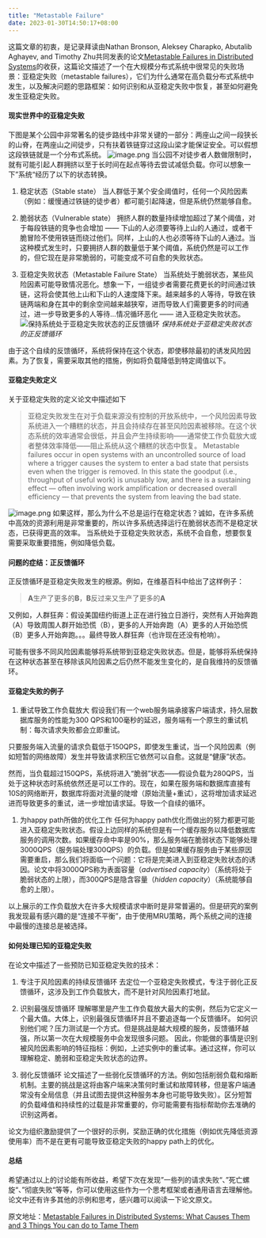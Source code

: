 ```yaml
---
title: "Metastable Failure"
date: 2023-01-30T14:50:17+08:00
---
```


这篇文章的初衷，是记录拜读由Nathan Bronson, Aleksey Charapko, Abutalib Aghayev, and Timothy Zhu共同发表的论文[Metastable Failures in Distributed Systems](https://sigops.org/s/conferences/hotos/2021/papers/hotos21-s11-bronson.pdf)的收获，这篇论文描述了一个在大规模分布式系统中很常见的失败场景：亚稳定失败（metastable failures），它们为什么通常在高负载分布式系统中发生，以及解决问题的思路框架：如何识别和从亚稳定失败中恢复，甚至如何避免发生亚稳定失败。

#### **现实世界中的亚稳定失败**
下图是某个公园中非常著名的徒步路线中非常关键的一部分：两座山之间一段狭长的山脊，在两座山之间徒步，只有扶着铁链穿过这段山梁才能保证安全。可以假想这段铁链就是一个分布式系统。
![image.png](/img/bVc0JSU)
当公园不对徒步者人数做限制时，就有可能引起人群拥挤以至于长时间在起点等待去尝试减低负载。你可以想象一下”系统“经历了以下的状态转换。
1. 稳定状态（Stable state）
当人群低于某个安全阈值时，任何一个风险因素（例如：缓慢通过铁链的徒步者）都可能引起降速，但是系统仍然能够自愈。

2. 脆弱状态（Vulnerable state）
拥挤人群的数量持续增加超过了某个阈值，对于每段铁链的竞争也会增加 —— 下山的人必须要等待上山的人通过，或者干脆冒险不使用铁链而绕过他们。同样，上山的人也必须等待下山的人通过。当这种模式发生时，只要拥挤人群的数量低于某个阈值，系统仍然是可以工作的，但它现在是非常脆弱的，可能变成不可自愈的失败状态。

3. 亚稳定失败状态（Metastable Failure State）
当系统处于脆弱状态，某些风险因素可能导致情况恶化。想象一下，一组徒步者需要花费更长的时间通过铁链，这将会使其他上山和下山的人速度降下来。越来越多的人等待，导致在铁链两端和身在其中的剩余空间越来越狭窄，进而导致人们需要更多的时间通过，进一步导致更多的人等待...情况循环恶化 —— 进入亚稳定失败状态。
![保持系统处于亚稳定失败状态的正反馈循环](/img/bVc0JVO)
*保持系统处于亚稳定失败状态的正反馈循环*

由于这个自续的反馈循环，系统将保持在这个状态，即使移除最初的诱发风险因素。为了恢复，需要采取其他的措施，例如将负载降低到特定阈值以下。

#### **亚稳定失败定义**
关于亚稳定失败的定义论文中描述如下
> 亚稳定失败发生在对于负载来源没有控制的开放系统中，一个风险因素导致系统进入一个糟糕的状态，并且会持续存在甚至风险因素被移除。在这个状态系统的效率通常会很低，并且会产生持续影响——通常使工作负载放大或者整体效率降低——阻止系统从这个糟糕的状态中恢复。
> Metastable failures occur in open systems with an uncontrolled source of load where a trigger causes the system to enter a bad state that persists even when the trigger is removed. In this state the goodput (i.e., throughput of useful work) is unusably low, and there is a sustaining effect — often involving work amplification or decreased overall efficiency — that prevents the system from leaving the bad state.

![image.png](/img/bVc0JW9)
如果这样，那么为什么不总是运行在稳定状态？诚如，在许多系统中高效的资源利用是非常重要的，所以许多系统选择运行在脆弱状态而不是稳定状态，已获得更高的效率。
当系统处于亚稳定失败状态，系统不会自愈，想要恢复需要采取重要措施，例如降低负载。

#### **问题的症结：正反馈循环**
正反馈循环是亚稳定失败发生的根源。例如，在维基百科中给出了这样例子：
> **A**生产了更多的**B**，**B**反过来又生产了更多的**A**

又例如，人群狂奔：假设美国纽约街道上正在进行独立日游行，突然有人开始奔跑（A）导致周围人群开始恐慌（B），更多的人开始奔跑（A）更多的人开始恐慌（B）更多人开始奔跑。。。最终导致人群狂奔（也许现在还没有枪响）。

可能有很多不同风险因素能够将系统带到亚稳定失败状态。但是，能够将系统保持在这种状态甚至在移除该风险因素之后仍然不能发生变化的，是自我维持的反馈循环。

#### **亚稳定失败的例子**
1. 重试导致工作负载放大
假设我们有一个web服务端承接客户端请求，持久层数据库服务的性能为300 QPS和100毫秒的延迟，服务端有一个原生的重试机制：每次请求失败都会立即重试。

只要服务端入流量的请求负载低于150QPS，即使发生重试，当一个风险因素（例如短暂的网络故障）发生并导致请求积压它依然可以自愈。这就是“健康”状态。

然而，当负载超过150QPS，系统将进入“脆弱”状态——假设负载为280QPS，当处于这种状态时系统依然还是可以工作的。现在，如果在服务端和数据库直接有10S的网络断开，数据库将面对流量的陡增（原始流量+重试），这将增加请求延迟进而导致更多的重试，进一步增加请求延。导致一个自续的循环。

1. 为happy path所做的优化工作
任何为happy path优化而做出的努力都更可能进入亚稳定失败状态。假设上边同样的系统但是有一个缓存服务以降低数据库服务的调用次数。如果缓存命中率是90%，那么服务端在脆弱状态下能够处理3000QPS（服务端处理300QPS）的负载。但是如果缓存服务由于某些原因需要重启，那么我们将面临一个问题：它将是完美进入到亚稳定失败状态的诱因。论文中将3000QPS称为表面容量（*advertised capacity*）（系统将处于脆弱状态的上限），而300QPS是隐含容量（*hidden capacity*）（系统能够自愈的上限）。

以上展示的工作负载放大在许多大规模请求中断时是非常普遍的。但是研究的案例我发现最有感兴趣的是“连接不平衡”，由于使用MRU策略，两个系统之间的连接中最慢的连接总是被选择。

#### 如何处理已知的亚稳定失败
在论文中描述了一些预防已知亚稳定失败的技术：
1. 专注于风险因素的持续反馈循环
去定位一个亚稳定失败模式，专注于弱化正反馈循环，这涉及到工作负载放大，而不是针对风险因素打地鼠。

2. 识别最强反馈循环
理解哪里是产生工作负载放大最大的实例，然后为它定义一个最大值。大体上，识别最强反馈循环并且不要追逐每一个反馈循环。
如何识别他们呢？压力测试是一个方式。但是挑战是越大规模的服务，反馈循环越强，所以第一次在大规模服务中会发现很多问题。
因此，你能做的事情是识别被风险因素影响的特征指标：例如，上述实例中的重试率。通过这样，你可以理解稳定、脆弱和亚稳定失败状态的边界。

3. 弱化反馈循环
论文描述了一些弱化反馈循环的方法。例如包括削弱负载和熔断机制。主要的挑战是这将由客户端来决策何时重试和故障转移，但是客户端通常没有全局信息（并且试图去提供这种服务本身也可能导致失败）。区分短暂的负载峰值和持续性的过载是非常重要的，你可能需要有指标帮助你去准确的识别这两者。

论文为组织激励提供了一个很好的示例，奖励正确的优化措施（例如优先降低资源使用率）而不是在更有可能导致亚稳定失败的happy path上的优化。

#### 总结
希望通过以上的讨论能有所收益，希望下次在发现”一些列的请求失败“、”死亡螺旋“、”彻底失败“等等，你可以使用这些作为一个思考框架或者通用语言去理解他。论文中还有许多其他的示例和思考，感兴趣可以阅读一下论文原文。


原文地址：[Metastable Failures in Distributed Systems: What Causes Them and 3 Things You can do to Tame Them](https://blog.techlanika.com/metastable-failures-in-distributed-systems-what-causes-them-and-3-things-you-can-do-to-tame-them-8fd56d593950)



